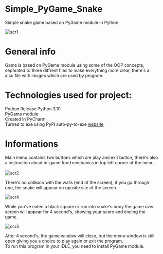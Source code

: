 # Simple_PyGame_Snake
Simple snake game based on PyGame module in Python.

![scr1](https://user-images.githubusercontent.com/102676304/180739663-c1dcfb68-5159-49cc-bea6-bfd16f9087ba.png)

# General info
Game is based on PyGame module using some of the OOP concepts,
separated to three diffrent files to make everything more clear, there's a also file with images which are used by program.

# Technologies used for project:
Python Release Python 3.10<br>
PyGame module<br>
Created in PyCharm<br>
Turned to exe using PyPI auto-py-to-exe [website](https://pypi.org/project/auto-py-to-exe/)

# Informations
Main menu contains two buttons which are play and exit button, there's also a instruction about in-game food mechanics in top left corner of the menu.<br>
<br>
![scr2](https://user-images.githubusercontent.com/102676304/180741982-945e25ce-e32a-4d30-88d6-5ffce9560268.PNG)<br>

There's no collision with the walls (end of the screen), if you go through one, the snake will appear on oposite site of the screen.<br>

![scr4](https://user-images.githubusercontent.com/102676304/180743473-e910e544-afb4-49fc-9f6a-bdd3a2b2a4e3.PNG)<br>

While you've eaten a black square or run into snake's body the game over screen will appear for 4 second's, showing your score and ending the game.<br>

![scr3](https://user-images.githubusercontent.com/102676304/180744008-fab3dabc-acb7-4420-bc16-8fceeab649cd.PNG)<br>

After 4 second's, the game window will close, but the menu window is still open giving you a choice to play again or exit the program.<br>
To run this program in your IDLE, you need to install PyGame module.
